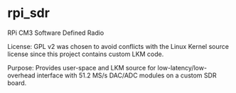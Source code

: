 # rpi_sdr
RPi CM3 Software Defined Radio

License: GPL v2 was chosen to avoid conflicts with the Linux Kernel source license since this project contains custom LKM code.

Purpose: Provides user-space and LKM source for low-latency/low-overhead interface with 51.2 MS/s DAC/ADC modules on a custom SDR board.
